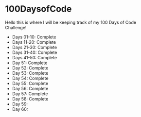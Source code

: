 # 100DaysofCode

Hello this is where I will be keeping track of my 100 Days of Code Challenge!

- Days 01-10: Complete
- Days 11-20: Complete
- Days 21-30: Complete
- Days 31-40: Complete
- Days 41-50: Complete
- Day 51: Complete
- Day 52: Complete
- Day 53: Complete
- Day 54: Complete
- Day 55: Complete
- Day 56: Complete
- Day 57: Complete
- Day 58: Complete
- Day 59:
- Day 60:
